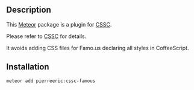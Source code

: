 ## Description
This [Meteor](https://www.meteor.com/) package is a plugin for
[CSSC](https://atmospherejs.com/pierreeric/cssc).

Please refer to [CSSC](https://atmospherejs.com/pierreeric/cssc) for details.

It avoids adding CSS files for Famo.us declaring all styles
in CoffeeScript.

## Installation
```bash
meteor add pierreeric:cssc-famous
```
